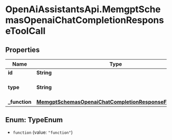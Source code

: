 # OpenAiAssistantsApi.MemgptSchemasOpenaiChatCompletionResponseToolCall

## Properties

Name | Type | Description | Notes
------------ | ------------- | ------------- | -------------
**id** | **String** |  | 
**type** | **String** |  | [optional] [default to &#39;function&#39;]
**_function** | [**MemgptSchemasOpenaiChatCompletionResponseFunctionCall**](MemgptSchemasOpenaiChatCompletionResponseFunctionCall.md) |  | 



## Enum: TypeEnum


* `function` (value: `"function"`)




